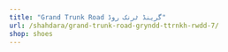 ```yaml
---
title: "Grand Trunk Road گرینڈ ٹرنک روڈ"
url: /shahdara/grand-trunk-road-gryndd-ttrnkh-rwdd-7/
shop: shoes
---
```

